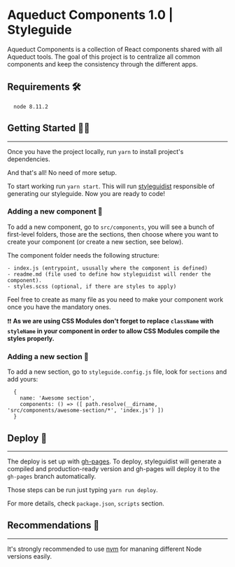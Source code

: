 # Aqueduct Components 1.0 | Styleguide

Aqueduct Components is a collection of React components shared with all Aqueduct tools. 
The goal of this project is to centralize all common components and keep the consistency through the different apps.

## Requirements 🛠️
```
  node 8.11.2
```

## Getting Started 👨‍💻
---
Once you have the project locally, run `yarn` to install project's dependencies.

And that's all! No need of more setup.

To start working run `yarn start`. This will run [styleguidist](https://github.com/styleguidist/react-styleguidist) responsible of generating our styleguide. Now you are ready to code!


### Adding a new component 👾
To add a new component, go to `src/components`, you will see a bunch of first-level folders, those are the sections, then choose where you want to create your component (or create a new section, see below).

The component folder needs the following structure:
```
- index.js (entrypoint, ususally where the component is defined)
- readme.md (file used to define how styleguidist will render the component).
- styles.scss (optional, if there are styles to apply)
```

Feel free to create as many file as you need to make your component work once you have the mandatory ones.

❗❗ **As we are using CSS Modules don't forget to replace `className` with `styleName` in your component in order to allow CSS Modules compile
the styles properly.** 

### Adding a new section 📜
To add a new section, go to `styleguide.config.js` file, look for `sections` and add yours:
```
  {
    name: 'Awesome section',
    components: () => ([ path.resolve(__dirname, 'src/components/awesome-section/*', 'index.js') ])
  }
```


## Deploy 🚀
---
The deploy is set up with [gh-pages](https://github.com/tschaub/gh-pages). To deploy, styleguidist will generate a compiled and production-ready version and gh-pages will deploy it to the `gh-pages` branch automatically. 

Those steps can be run just typing `yarn run deploy`.

For more details, check `package.json`, `scripts` section.

## Recommendations 🐰
---

It's strongly recommended to use [nvm](https://github.com/creationix/nvm) for mananing different Node versions easily.





